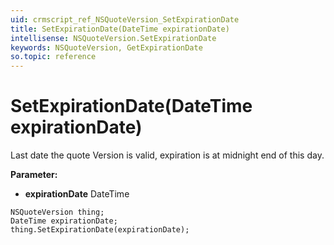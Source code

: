 ```yaml
---
uid: crmscript_ref_NSQuoteVersion_SetExpirationDate
title: SetExpirationDate(DateTime expirationDate)
intellisense: NSQuoteVersion.SetExpirationDate
keywords: NSQuoteVersion, GetExpirationDate
so.topic: reference
---
```


# SetExpirationDate(DateTime expirationDate)

Last date the quote Version is valid, expiration is at midnight end of this day.

**Parameter:** 
 - **expirationDate** DateTime

```crmscript
NSQuoteVersion thing;
DateTime expirationDate;
thing.SetExpirationDate(expirationDate);
```

